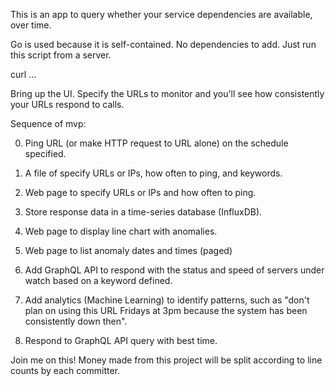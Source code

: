 This is an app to query whether your service dependencies are available, over time.

Go is used because it is self-contained. No dependencies to add. 
Just run this script from a server.

   curl ...

Bring up the UI. Specify the URLs to monitor and you'll see how consistently your URLs respond to calls.

Sequence of mvp:

0. Ping URL (or make HTTP request to URL alone) on the schedule specified.
0. A file of specify URLs or IPs, how often to ping, and keywords.
0. Web page to specify URLs or IPs and how often to ping.

0. Store response data in a time-series database (InfluxDB).
0. Web page to display line chart with anomalies.
0. Web page to list anomaly dates and times (paged)

0. Add GraphQL API to respond with the status and speed of servers under watch based on a keyword defined.

0. Add analytics (Machine Learning) to identify patterns, such as "don't plan on using this URL Fridays at 3pm because the system has been consistently down then".

0. Respond to GraphQL API query with best time.

Join me on this!
Money made from this project will be split according to line counts by each committer.
